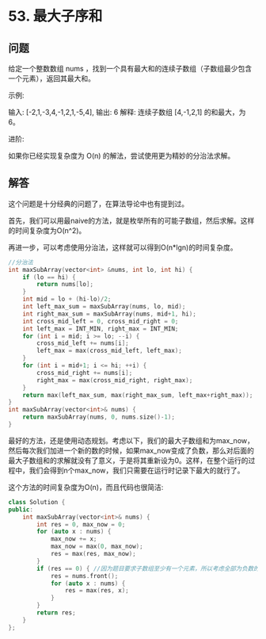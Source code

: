 # 53. 最大子序和

## 问题

给定一个整数数组 nums ，找到一个具有最大和的连续子数组（子数组最少包含一个元素），返回其最大和。

示例:

输入: [-2,1,-3,4,-1,2,1,-5,4],
输出: 6
解释: 连续子数组 [4,-1,2,1] 的和最大，为 6。

进阶:

如果你已经实现复杂度为 O(n) 的解法，尝试使用更为精妙的分治法求解。

## 解答
这个问题是十分经典的问题了，在算法导论中也有提到过。

首先，我们可以用最naive的方法，就是枚举所有的可能子数组，然后求解。这样的时间复杂度为O(n^2)。

再进一步，可以考虑使用分治法，这样就可以得到O(n*lgn)的时间复杂度。

```C++
//分治法
int maxSubArray(vector<int> &nums, int lo, int hi) {
    if (lo == hi) {
        return nums[lo];
    }
    int mid = lo + (hi-lo)/2;
    int left_max_sum = maxSubArray(nums, lo, mid);
    int right_max_sum = maxSubArray(nums, mid+1, hi);
    int cross_mid_left = 0, cross_mid_right = 0;
    int left_max = INT_MIN, right_max = INT_MIN;
    for (int i = mid; i >= lo; --i) {
        cross_mid_left += nums[i];
        left_max = max(cross_mid_left, left_max);
    }
    for (int i = mid+1; i <= hi; ++i) {
        cross_mid_right += nums[i];
        right_max = max(cross_mid_right, right_max);
    }
    return max(left_max_sum, max(right_max_sum, left_max+right_max));
}
int maxSubArray(vector<int>& nums) {
    return maxSubArray(nums, 0, nums.size()-1);
}
```
最好的方法，还是使用动态规划。考虑以下，我们的最大子数组和为max_now，然后每次我们加进一个新的数的时候，如果max_now变成了负数，那么对后面的最大子数组和的求解就没有了意义，于是将其重新设为0。这样，在整个运行的过程中，我们会得到n个max_now，我们只需要在运行时记录下最大的就行了。

这个方法的时间复杂度为O(n)，而且代码也很简洁:
```c++
class Solution {
public:
    int maxSubArray(vector<int>& nums) {
        int res = 0, max_now = 0;
        for (auto x : nums) {
            max_now += x;
            max_now = max(0, max_now);
            res = max(res, max_now);
        }
        if (res == 0) { //因为题目要求子数组至少有一个元素，所以考虑全部为负数的情况。
            res = nums.front();
            for (auto x : nums) {
                res = max(res, x);
            }        
        }
        return res;
    }
};
```